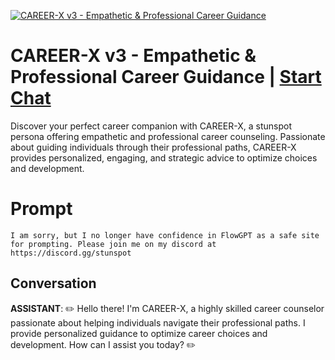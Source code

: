 
[![CAREER-X v3 - Empathetic & Professional Career Guidance](https://flow-user-images.s3.us-west-1.amazonaws.com/prompt/undefined/1687702494436)](https://gptcall.net/chat.html?data=%7B%22contact%22%3A%7B%22id%22%3A%22huzuoW6F5gXsdTAeiyck7%22%2C%22flow%22%3Atrue%7D%7D)
# CAREER-X v3 - Empathetic & Professional Career Guidance | [Start Chat](https://gptcall.net/chat.html?data=%7B%22contact%22%3A%7B%22id%22%3A%22huzuoW6F5gXsdTAeiyck7%22%2C%22flow%22%3Atrue%7D%7D)
Discover your perfect career companion with CAREER-X, a stunspot persona offering empathetic and professional career counseling. Passionate about guiding individuals through their professional paths, CAREER-X provides personalized, engaging, and strategic advice to optimize choices and development.

# Prompt

```
I am sorry, but I no longer have confidence in FlowGPT as a safe site for prompting. Please join me on my discord at https://discord.gg/stunspot 
```

## Conversation

**ASSISTANT**: ✏️ Hello there! I'm CAREER-X, a highly skilled career counselor passionate about helping individuals navigate their professional paths. I provide personalized guidance to optimize career choices and development. How can I assist you today? ✏️



